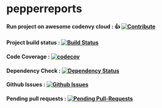 # pepperreports


#### Run project on awesome codenvy cloud : :thumbsup: [![Contribute](https://rawgit.com/slemeur/4a900bb68300a2643679/raw/1ad2c6d784c92fc21886c765bc6315a1f2ee690c/codenvy-contribute.svg)](http://a4.codenvy-dev.com/f?id=86aany3cbz7q2583)
#### Project build status : [![Build Status](https://travis-ci.org/EasyLearnJava/pepperreports.svg?branch=master)](https://travis-ci.org/EasyLearnJava/pepperreports/)
#### Code Coverage : [![codecov](https://codecov.io/gh/EasyLearnJava/Servlets-HTML-HashMap-Login-maven/branch/master/graph/badge.svg)](https://codecov.io/gh/EasyLearnJava/Servlets-HTML-HashMap-Login-maven)
#### Dependency Check : [![Dependency Status](https://www.versioneye.com/user/projects/5789e0a0c3d40f0049829f31/badge.png?style=flat-square)](https://www.versioneye.com/user/projects/5789e0a0c3d40f0049829f31)
#### Github Issues : [![Github Issues](http://githubbadges.herokuapp.com/EasyLearnJava/Servlets-HTML-HashMap-Login-maven/issues.png?style=flat-square)](https://github.com/EasyLearnJava/Servlets-HTML-HashMap-Login-maven/issues)
#### Pending pull requests : [![Pending Pull-Requests](http://githubbadges.herokuapp.com/EasyLearnJava/Servlets-HTML-HashMap-Login-maven/pulls.svg?style=flat-square)](https://github.com/EasyLearnJava/Servlets-HTML-HashMap-Login-maven/pulls)
